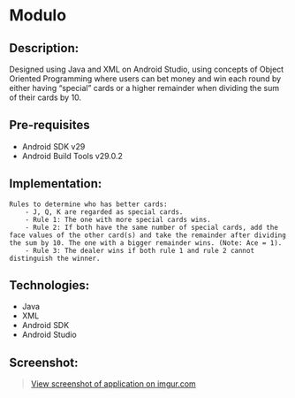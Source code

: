 # Modulo

## Description:
Designed using Java and XML on Android Studio, 
using concepts of Object Oriented Programming where users can bet money and win each round by either having “special” cards or a higher remainder when dividing the sum of their cards by 10.

Pre-requisites
--------------

- Android SDK v29
- Android Build Tools v29.0.2


## Implementation: 
    Rules to determine who has better cards:
        - J, Q, K are regarded as special cards.
        - Rule 1: The one with more special cards wins.
        - Rule 2: If both have the same number of special cards, add the face values of the other card(s) and take the remainder after dividing the sum by 10. The one with a bigger remainder wins. (Note: Ace = 1).
        - Rule 3: The dealer wins if both rule 1 and rule 2 cannot distinguish the winner.

## Technologies:
* Java
* XML
* Android SDK
* Android Studio

## Screenshot:

<blockquote class="imgur-embed-pub" lang="en" data-id="uZ9UP0J"><a href="https://imgur.com/uZ9UP0J">View screenshot of application on imgur.com</a></blockquote>
